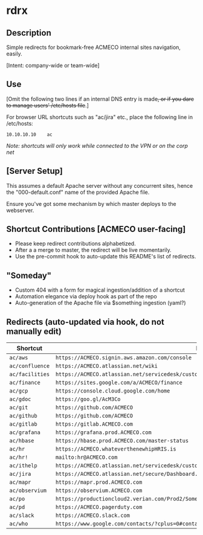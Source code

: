 # rdrx

## Description

Simple redirects for bookmark-free ACMECO internal sites navigation, easily.

[Intent: company-wide or team-wide]


## Use
[Omit the following two lines if an internal DNS entry is made~~, or if you dare
to manage users' /etc/hosts file~~.]

For browser URL shortcuts such as "ac/jira" etc., place the following line in
/etc/hosts:

``10.10.10.10    ac``

*Note: shortcuts will only work while connected to the VPN or on the corp net*

## [Server Setup]
This assumes a default Apache server without any concurrent sites, hence the
"000-default.conf" name of the provided Apache file.

Ensure you've got some mechanism by which master deploys to the webserver.

## Shortcut Contributions [ACMECO user-facing]
- Please keep redirect contributions alphabetized.
- After a a merge to master, the redirect will be live momentarily.
- Use the pre-commit hook to auto-update this README's list of redirects.

## "Someday"
- Custom 404 with a form for magical ingestion/addition of a shortcut
- Automation elegance via deploy hook as part of the repo
- Auto-generation of the Apache file via $something ingestion (yaml?)

## Redirects (auto-updated via hook, do not manually edit)
Shortcut | Long URL
--- | ---
` ac/aws ` | ` https://ACMECO.signin.aws.amazon.com/console `
` ac/confluence ` | ` https://ACMECO.atlassian.net/wiki `
` ac/facilities ` | ` https://ACMECO.atlassian.net/servicedesk/customer/portal/1 `
` ac/finance ` | ` https://sites.google.com/a/ACMECO/finance `
` ac/gcp ` | ` https://console.cloud.google.com/home `
` ac/gdoc ` | ` https://goo.gl/AcM3Co `
` ac/git ` | ` https://github.com/ACMECO `
` ac/github ` | ` https://github.com/ACMECO `
` ac/gitlab ` | ` https://gitlab.ACMECO.com `
` ac/grafana ` | ` https://grafana.prod.ACMECO.com `
` ac/hbase ` | ` https://hbase.prod.ACMECO.com/master-status `
` ac/hr ` | ` https://ACMECO.whateverthenewhipHRIS.is `
` ac/hr! ` | ` mailto:hr@ACMECO.com `
` ac/ithelp ` | ` https://ACMECO.atlassian.net/servicedesk/customer/portal/2 `
` ac/jira ` | ` https://ACMECO.atlassian.net/secure/Dashboard.jspa `
` ac/mapr ` | ` https://mapr.prod.ACMECO.com `
` ac/observium ` | ` https://observium.ACMECO.com `
` ac/po ` | ` https://productioncloud2.verian.com/Prod2/SomeRidiculouslyLongThingBecauseFinanceSoftware,Apparently `
` ac/pd ` | ` https://ACMECO.pagerduty.com `
` ac/slack ` | ` https://ACMECO.slack.com `
` ac/who ` | ` https://www.google.com/contacts/?cplus=0#contacts/group/27/Directory `
